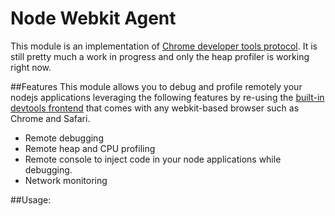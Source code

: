 # Node Webkit Agent
This module is an implementation of 
[Chrome developer tools protocol](http://code.google.com/chrome/devtools/docs/protocol/1.0/index.html).
It is still pretty much a work in progress and only the heap profiler is working right now. 

##Features
This module allows you to debug and profile remotely your nodejs applications
leveraging the following features by re-using the [built-in devtools frontend](http://code.google.com/chrome/devtools/docs/overview.html)
that comes with any webkit-based browser such as Chrome and Safari.

* Remote debugging
* Remote heap and CPU profiling
* Remote console to inject code in your node applications while debugging.
* Network monitoring

##Usage: